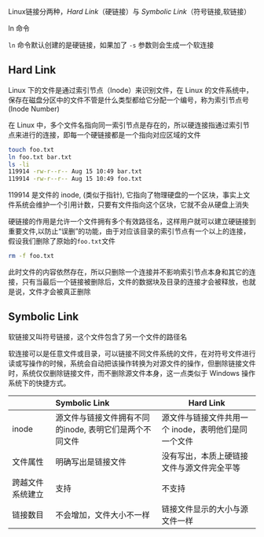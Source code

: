 Linux链接分两种，*Hard Link*（硬链接）与 *Symbolic Link*（符号链接,软链接）


ln 命令

`ln` 命令默认创建的是硬链接，如果加了 `-s` 参数则会生成一个软连接


## Hard Link

Linux 下的文件是通过索引节点（Inode）来识别文件，在 Linux 的文件系统中，保存在磁盘分区中的文件不管是什么类型都给它分配一个编号，称为索引节点号 (Inode Number)

在 Linux 中，多个文件名指向同一索引节点是存在的，所以硬连接指通过索引节点来进行的连接，即每一个硬链接都是一个指向对应区域的文件

```bash
touch foo.txt
ln foo.txt bar.txt 
ls -li 
119914 -rw-r--r-- Aug 15 10:49 bar.txt
119914 -rw-r--r-- Aug 15 10:49 foo.txt
```
119914 是文件的 inode, (类似于指针), 它指向了物理硬盘的一个区块，事实上文件系统会维护一个引用计数，只要有文件指向这个区块，它就不会从硬盘上消失

硬链接的作用是允许一个文件拥有多个有效路径名，这样用户就可以建立硬链接到重要文件,以防止“误删”的功能，由于对应该目录的索引节点有一个以上的连接，假设我们删除了原始的`foo.txt`文件

```bash
rm -f foo.txt
```
此时文件的内容依然存在，所以只删除一个连接并不影响索引节点本身和其它的连接，只有当最后一个链接被删除后，文件的数据块及目录的连接才会被释放，也就是说，文件才会被真正删除

## Symbolic Link

软链接又叫符号链接，这个文件包含了另一个文件的路径名

软连接可以是任意文件或目录，可以链接不同文件系统的文件，在对符号文件进行读或写操作的时候，系统会自动把该操作转换为对源文件的操作，但删除链接文件时，系统仅仅删除链接文件，而不删除源文件本身，这一点类似于 Windows 操作系统下的快捷方式。


|                  | Symbolic Link                                           | Hard Link                                            |
| ---------------- |:------------------------------------------------------- | ---------------------------------------------------- |
| inode            | 源文件与链接文件拥有不同的inode, 表明它们是两个不同文件 | 源文件与链接文件共用一个 inode，表明他们是同一个文件 |
| 文件属性         | 明确写出是链接文件                                      | 没有写出，本质上硬链接文件与源文件完全平等           |
| 跨越文件系统建立 | 支持                                                    | 不支持                                               |
| 链接数目          | 不会增加，文件大小不一样                                 | 链接文件显示的大小与源文件一样                                                      |


